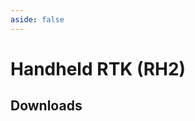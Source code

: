 ```yaml
---
aside: false
---
```


<script setup>
import DownloadFile from '../../../components/DownloadFile.vue'
import DownloadSpecFile from '../../../components/DownloadSpecFile.vue'
import { useDeviceSpec } from '../../../composables/useDeviceSpec.js'
import spec from '../../../public/device-specs/rtk/v2.yaml?raw'
import loadSpec from '../../../utils/loadSpec'

const specs = loadSpec(spec)
const { getPdfData } = useDeviceSpec(specs, {})
</script>

# Handheld RTK (RH2)

## Downloads

<div style="display: flex; gap: 16px; flex-wrap: wrap;">
<DownloadFile
    v-if="specs?.product?.booklet"
    :url="specs.product.booklet"
    :previewImage="specs.product.booklet_preview"
    label="Promotional Brochure"
/>
<DownloadSpecFile
    :get-pdf-data="getPdfData"
    preview-image="https://upload.r2.lb.chasm.cloud/2025/10/chrome_c9GfH7UCoY.png"
    label="Technical Specification"
/>
</div>
